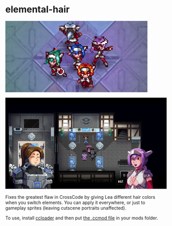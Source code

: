 # elemental-hair

![](https://github.com/Azure-Lazuline/elemental-hair/blob/main/screenshots/banner.png?raw=true)

![](https://github.com/Azure-Lazuline/elemental-hair/blob/main/screenshots/screen1.png?raw=true)

Fixes the greatest flaw in CrossCode by giving Lea different hair colors when you switch elements. You can apply it everywhere, or just to gameplay sprites (leaving cutscene portraits unaffected).

To use, install [ccloader](https://github.com/CCDirectLink/CCLoader) and then put [the .ccmod file](https://github.com/Azure-Lazuline/elemental-hair/releases) in your mods folder.
